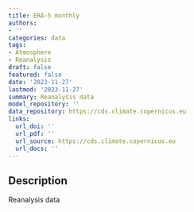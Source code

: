 ```yaml
---
title: ERA-5 monthly
authors:
- ''
categories: data
tags:
- Atmosphere
- Reanalysis
draft: false
featured: false
date: '2023-11-27'
lastmod: '2023-11-27'
summary: Reanalysis data
model_repository: ''
data_repository: https://cds.climate.copernicus.eu
links:
  url_doi: ''
  url_pdf: ''
  url_source: https://cds.climate.copernicus.eu
  url_docs: ''
---
```


## Description

Reanalysis data

